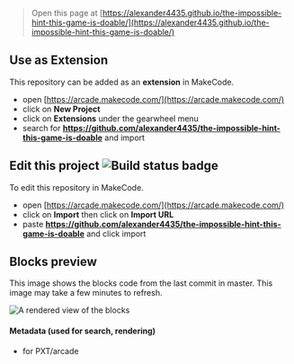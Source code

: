  


> Open this page at [https://alexander4435.github.io/the-impossible-hint-this-game-is-doable/](https://alexander4435.github.io/the-impossible-hint-this-game-is-doable/)

## Use as Extension

This repository can be added as an **extension** in MakeCode.

* open [https://arcade.makecode.com/](https://arcade.makecode.com/)
* click on **New Project**
* click on **Extensions** under the gearwheel menu
* search for **https://github.com/alexander4435/the-impossible-hint-this-game-is-doable** and import

## Edit this project ![Build status badge](https://github.com/alexander4435/the-impossible-hint-this-game-is-doable/workflows/MakeCode/badge.svg)

To edit this repository in MakeCode.

* open [https://arcade.makecode.com/](https://arcade.makecode.com/)
* click on **Import** then click on **Import URL**
* paste **https://github.com/alexander4435/the-impossible-hint-this-game-is-doable** and click import

## Blocks preview

This image shows the blocks code from the last commit in master.
This image may take a few minutes to refresh.

![A rendered view of the blocks](https://github.com/alexander4435/the-impossible-hint-this-game-is-doable/raw/master/.github/makecode/blocks.png)

#### Metadata (used for search, rendering)

* for PXT/arcade
<script src="https://makecode.com/gh-pages-embed.js"></script><script>makeCodeRender("{{ site.makecode.home_url }}", "{{ site.github.owner_name }}/{{ site.github.repository_name }}");</script>
